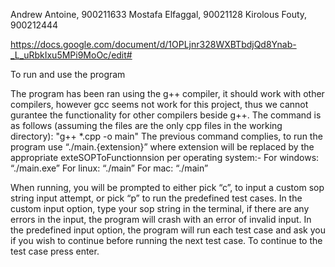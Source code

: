 Andrew Antoine, 900211633
Mostafa Elfaggal, 90021128
Kirolous Fouty, 900212444

https://docs.google.com/document/d/1OPLjnr328WXBTbdjQd8Ynab-_L_uRbkIxu5MPi9MoOc/edit#

To run and use the program

The program has been ran using the g++ compiler, it should work with other compilers, however gcc seems not work for this project, thus we cannot gurantee the functionality for other compilers beside g++.
The command is as follows (assuming the files are the only cpp files in the working directory):
"g++ \*.cpp -o main"
The previous command complies, to run the program use “./main.{extension}” where extension will be replaced by the appropriate exteSOPToFunctionnsion per operating system:-
For windows: “./main.exe”
For linux: “./main”
For mac: “./main”

When running, you will be prompted to either pick “c”, to input a custom sop string input attempt, or pick “p” to run the predefined test cases.
In the custom input option, type your sop string in the terminal, if there are any errors in the input, the program will crash with an error of invalid input.
In the predefined input option, the program will run each test case and ask you if you wish to continue before running the next test case. To continue to the test case press enter.
